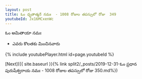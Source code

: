 ```yaml
---
layout: post
title: ఓం ధృతాత్మనే నమః  - 1008 రోజుల తపస్సులో రోజు  349
youtubeId: Jx16MCxenWc
---
```

 
 
 ఓం అమితాయా నమః  
 
 -  ఎవరు కొలతకు మించినవారు 
 
  
 
  
 
 
 
 
 
 


{% include youtubePlayer.html id=page.youtubeId %}
 
[Next]({{ site.baseurl }}{% link  split2/_posts/2019-12-31-ఓం ప్రధాన పురుషేశ్వరాయ నమః  - 1008 రోజుల తపస్సులో రోజు  350.md%})
 
